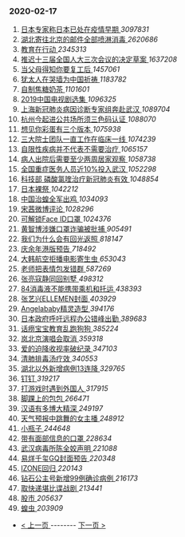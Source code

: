 ### 2020-02-17 
1. [ 日本专家称日本已处在疫情早期 ](https://s.weibo.com/weibo?q=%E6%97%A5%E6%9C%AC%E4%B8%93%E5%AE%B6%E7%A7%B0%E6%97%A5%E6%9C%AC%E5%B7%B2%E5%A4%84%E5%9C%A8%E7%96%AB%E6%83%85%E6%97%A9%E6%9C%9F&Refer=top) *3097831*
1. [ 湖北寄往北京的邮件全部喷淋消毒 ](https://s.weibo.com/weibo?q=%23%E6%B9%96%E5%8C%97%E5%AF%84%E5%BE%80%E5%8C%97%E4%BA%AC%E7%9A%84%E9%82%AE%E4%BB%B6%E5%85%A8%E9%83%A8%E5%96%B7%E6%B7%8B%E6%B6%88%E6%AF%92%23&Refer=top) *2620686*
1. [ 教育在行动 ](https://s.weibo.com/weibo?q=%E6%95%99%E8%82%B2%E5%9C%A8%E8%A1%8C%E5%8A%A8&Refer=top) *2345313*
1. [ 推迟十三届全国人大三次会议的决定草案 ](https://s.weibo.com/weibo?q=%E6%8E%A8%E8%BF%9F%E5%8D%81%E4%B8%89%E5%B1%8A%E5%85%A8%E5%9B%BD%E4%BA%BA%E5%A4%A7%E4%B8%89%E6%AC%A1%E4%BC%9A%E8%AE%AE%E7%9A%84%E5%86%B3%E5%AE%9A%E8%8D%89%E6%A1%88&Refer=top) *1637208*
1. [ 当父母得知你要复工后 ](https://s.weibo.com/weibo?q=%23%E5%BD%93%E7%88%B6%E6%AF%8D%E5%BE%97%E7%9F%A5%E4%BD%A0%E8%A6%81%E5%A4%8D%E5%B7%A5%E5%90%8E%23&Refer=top) *1457061*
1. [ 犹太人在哭墙为中国祈祷 ](https://s.weibo.com/weibo?q=%23%E7%8A%B9%E5%A4%AA%E4%BA%BA%E5%9C%A8%E5%93%AD%E5%A2%99%E4%B8%BA%E4%B8%AD%E5%9B%BD%E7%A5%88%E7%A5%B7%23&Refer=top) *1183782*
1. [ 自制焦糖奶茶 ](https://s.weibo.com/weibo?q=%E8%87%AA%E5%88%B6%E7%84%A6%E7%B3%96%E5%A5%B6%E8%8C%B6&Refer=top) *1101601*
1. [ 2019中国电视剧选集 ](https://s.weibo.com/weibo?q=%232019%E4%B8%AD%E5%9B%BD%E7%94%B5%E8%A7%86%E5%89%A7%E9%80%89%E9%9B%86%23&Refer=top) *1096325*
1. [ 上海新冠肺炎病因诊断专家组奔赴武汉 ](https://s.weibo.com/weibo?q=%23%E4%B8%8A%E6%B5%B7%E6%96%B0%E5%86%A0%E8%82%BA%E7%82%8E%E7%97%85%E5%9B%A0%E8%AF%8A%E6%96%AD%E4%B8%93%E5%AE%B6%E7%BB%84%E5%A5%94%E8%B5%B4%E6%AD%A6%E6%B1%89%23&Refer=top) *1089704*
1. [ 杭州今起进公共场所须三色码认证 ](https://s.weibo.com/weibo?q=%23%E6%9D%AD%E5%B7%9E%E4%BB%8A%E8%B5%B7%E8%BF%9B%E5%85%AC%E5%85%B1%E5%9C%BA%E6%89%80%E9%A1%BB%E4%B8%89%E8%89%B2%E7%A0%81%E8%AE%A4%E8%AF%81%23&Refer=top) *1088070*
1. [ 想见你彩蛋有三个版本 ](https://s.weibo.com/weibo?q=%23%E6%83%B3%E8%A7%81%E4%BD%A0%E5%BD%A9%E8%9B%8B%E6%9C%89%E4%B8%89%E4%B8%AA%E7%89%88%E6%9C%AC%23&Refer=top) *1075938*
1. [ 三大院士团队一直工作在临床一线 ](https://s.weibo.com/weibo?q=%E4%B8%89%E5%A4%A7%E9%99%A2%E5%A3%AB%E5%9B%A2%E9%98%9F%E4%B8%80%E7%9B%B4%E5%B7%A5%E4%BD%9C%E5%9C%A8%E4%B8%B4%E5%BA%8A%E4%B8%80%E7%BA%BF&Refer=top) *1074239*
1. [ 自限性疾病并不代表不需要治疗 ](https://s.weibo.com/weibo?q=%23%E8%87%AA%E9%99%90%E6%80%A7%E7%96%BE%E7%97%85%E5%B9%B6%E4%B8%8D%E4%BB%A3%E8%A1%A8%E4%B8%8D%E9%9C%80%E8%A6%81%E6%B2%BB%E7%96%97%23&Refer=top) *1065157*
1. [ 病人出院后需要至少两周居家观察 ](https://s.weibo.com/weibo?q=%E7%97%85%E4%BA%BA%E5%87%BA%E9%99%A2%E5%90%8E%E9%9C%80%E8%A6%81%E8%87%B3%E5%B0%91%E4%B8%A4%E5%91%A8%E5%B1%85%E5%AE%B6%E8%A7%82%E5%AF%9F&Refer=top) *1058738*
1. [ 全国重症医务人员近10%投入武汉 ](https://s.weibo.com/weibo?q=%23%E5%85%A8%E5%9B%BD%E9%87%8D%E7%97%87%E5%8C%BB%E5%8A%A1%E4%BA%BA%E5%91%98%E8%BF%9110%25%E6%8A%95%E5%85%A5%E6%AD%A6%E6%B1%89%23&Refer=top) *1052298*
1. [ 科技部 磷酸氯喹治疗新冠肺炎有效 ](https://s.weibo.com/weibo?q=%E7%A7%91%E6%8A%80%E9%83%A8%20%E7%A3%B7%E9%85%B8%E6%B0%AF%E5%96%B9%E6%B2%BB%E7%96%97%E6%96%B0%E5%86%A0%E8%82%BA%E7%82%8E%E6%9C%89%E6%95%88&Refer=top) *1048854*
1. [ 日本裸祭 ](https://s.weibo.com/weibo?q=%E6%97%A5%E6%9C%AC%E8%A3%B8%E7%A5%AD&Refer=top) *1042212*
1. [ 中国治蝗全军出鸡 ](https://s.weibo.com/weibo?q=%23%E4%B8%AD%E5%9B%BD%E6%B2%BB%E8%9D%97%E5%85%A8%E5%86%9B%E5%87%BA%E9%B8%A1%23&Refer=top) *1034093*
1. [ 宋茜微博评论 ](https://s.weibo.com/weibo?q=%23%E5%AE%8B%E8%8C%9C%E5%BE%AE%E5%8D%9A%E8%AF%84%E8%AE%BA%23&Refer=top) *1028296*
1. [ 可解锁Face ID口罩 ](https://s.weibo.com/weibo?q=%E5%8F%AF%E8%A7%A3%E9%94%81Face%20ID%E5%8F%A3%E7%BD%A9&Refer=top) *1024376*
1. [ 黄智博涉嫌口罩诈骗被批捕 ](https://s.weibo.com/weibo?q=%E9%BB%84%E6%99%BA%E5%8D%9A%E6%B6%89%E5%AB%8C%E5%8F%A3%E7%BD%A9%E8%AF%88%E9%AA%97%E8%A2%AB%E6%89%B9%E6%8D%95&Refer=top) *905491*
1. [ 我们为什么会有回光返照 ](https://s.weibo.com/weibo?q=%23%E6%88%91%E4%BB%AC%E4%B8%BA%E4%BB%80%E4%B9%88%E4%BC%9A%E6%9C%89%E5%9B%9E%E5%85%89%E8%BF%94%E7%85%A7%23&Refer=top) *818147*
1. [ 庆余年港版预告 ](https://s.weibo.com/weibo?q=%23%E5%BA%86%E4%BD%99%E5%B9%B4%E6%B8%AF%E7%89%88%E9%A2%84%E5%91%8A%23&Refer=top) *718492*
1. [ 大韩航空拒播电影寄生虫 ](https://s.weibo.com/weibo?q=%E5%A4%A7%E9%9F%A9%E8%88%AA%E7%A9%BA%E6%8B%92%E6%92%AD%E7%94%B5%E5%BD%B1%E5%AF%84%E7%94%9F%E8%99%AB&Refer=top) *653043*
1. [ 老师把表情包发错群 ](https://s.weibo.com/weibo?q=%23%E8%80%81%E5%B8%88%E6%8A%8A%E8%A1%A8%E6%83%85%E5%8C%85%E5%8F%91%E9%94%99%E7%BE%A4%23&Refer=top) *587269*
1. [ 张亮寇静同回别墅 ](https://s.weibo.com/weibo?q=%23%E5%BC%A0%E4%BA%AE%E5%AF%87%E9%9D%99%E5%90%8C%E5%9B%9E%E5%88%AB%E5%A2%85%23&Refer=top) *498312*
1. [ 84消毒液不能携带乘机和托运 ](https://s.weibo.com/weibo?q=84%E6%B6%88%E6%AF%92%E6%B6%B2%E4%B8%8D%E8%83%BD%E6%90%BA%E5%B8%A6%E4%B9%98%E6%9C%BA%E5%92%8C%E6%89%98%E8%BF%90&Refer=top) *438393*
1. [ 张艺兴ELLEMEN封面 ](https://s.weibo.com/weibo?q=%23%E5%BC%A0%E8%89%BA%E5%85%B4ELLEMEN%E5%B0%81%E9%9D%A2%23&Refer=top) *403929*
1. [ Angelababy精灵造型 ](https://s.weibo.com/weibo?q=%23Angelababy%E7%B2%BE%E7%81%B5%E9%80%A0%E5%9E%8B%23&Refer=top) *394176*
1. [ 日本政府呼吁远程办公错峰出勤 ](https://s.weibo.com/weibo?q=%23%E6%97%A5%E6%9C%AC%E6%94%BF%E5%BA%9C%E5%91%BC%E5%90%81%E8%BF%9C%E7%A8%8B%E5%8A%9E%E5%85%AC%E9%94%99%E5%B3%B0%E5%87%BA%E5%8B%A4%23&Refer=top) *389683*
1. [ 话痨宝宝教育乱跑狗狗 ](https://s.weibo.com/weibo?q=%23%E8%AF%9D%E7%97%A8%E5%AE%9D%E5%AE%9D%E6%95%99%E8%82%B2%E4%B9%B1%E8%B7%91%E7%8B%97%E7%8B%97%23&Refer=top) *385224*
1. [ 岚北京演唱会取消 ](https://s.weibo.com/weibo?q=%23%E5%B2%9A%E5%8C%97%E4%BA%AC%E6%BC%94%E5%94%B1%E4%BC%9A%E5%8F%96%E6%B6%88%23&Refer=top) *359318*
1. [ 爱的迫降收视率破纪录 ](https://s.weibo.com/weibo?q=%23%E7%88%B1%E7%9A%84%E8%BF%AB%E9%99%8D%E6%94%B6%E8%A7%86%E7%8E%87%E7%A0%B4%E7%BA%AA%E5%BD%95%23&Refer=top) *347103*
1. [ 清肺排毒汤疗效 ](https://s.weibo.com/weibo?q=%E6%B8%85%E8%82%BA%E6%8E%92%E6%AF%92%E6%B1%A4%E7%96%97%E6%95%88&Refer=top) *340553*
1. [ 湖北以外新增病例13连降 ](https://s.weibo.com/weibo?q=%23%E6%B9%96%E5%8C%97%E4%BB%A5%E5%A4%96%E6%96%B0%E5%A2%9E%E7%97%85%E4%BE%8B13%E8%BF%9E%E9%99%8D%23&Refer=top) *329765*
1. [ 钉钉 ](https://s.weibo.com/weibo?q=%E9%92%89%E9%92%89&Refer=top) *319217*
1. [ 打游戏时遇到外国人 ](https://s.weibo.com/weibo?q=%E6%89%93%E6%B8%B8%E6%88%8F%E6%97%B6%E9%81%87%E5%88%B0%E5%A4%96%E5%9B%BD%E4%BA%BA&Refer=top) *317915*
1. [ 脚踝上的包包 ](https://s.weibo.com/weibo?q=%23%E8%84%9A%E8%B8%9D%E4%B8%8A%E7%9A%84%E5%8C%85%E5%8C%85%23&Refer=top) *266471*
1. [ 汉语有多博大精深 ](https://s.weibo.com/weibo?q=%23%E6%B1%89%E8%AF%AD%E6%9C%89%E5%A4%9A%E5%8D%9A%E5%A4%A7%E7%B2%BE%E6%B7%B1%23&Refer=top) *249197*
1. [ 天气预报中跳舞的女主播 ](https://s.weibo.com/weibo?q=%23%E5%A4%A9%E6%B0%94%E9%A2%84%E6%8A%A5%E4%B8%AD%E8%B7%B3%E8%88%9E%E7%9A%84%E5%A5%B3%E4%B8%BB%E6%92%AD%23&Refer=top) *248912*
1. [ 小瓶子 ](https://s.weibo.com/weibo?q=%E5%B0%8F%E7%93%B6%E5%AD%90&Refer=top) *244648*
1. [ 带有面部信息的口罩 ](https://s.weibo.com/weibo?q=%23%E5%B8%A6%E6%9C%89%E9%9D%A2%E9%83%A8%E4%BF%A1%E6%81%AF%E7%9A%84%E5%8F%A3%E7%BD%A9%23&Refer=top) *228634*
1. [ 武汉病毒所陈全姣声明 ](https://s.weibo.com/weibo?q=%E6%AD%A6%E6%B1%89%E7%97%85%E6%AF%92%E6%89%80%E9%99%88%E5%85%A8%E5%A7%A3%E5%A3%B0%E6%98%8E&Refer=top) *221088*
1. [ 易烊千玺GQ封面预告 ](https://s.weibo.com/weibo?q=%E6%98%93%E7%83%8A%E5%8D%83%E7%8E%BAGQ%E5%B0%81%E9%9D%A2%E9%A2%84%E5%91%8A&Refer=top) *220348*
1. [ IZONE回归 ](https://s.weibo.com/weibo?q=IZONE%E5%9B%9E%E5%BD%92&Refer=top) *220143*
1. [ 钻石公主号新增99例确诊病例 ](https://s.weibo.com/weibo?q=%E9%92%BB%E7%9F%B3%E5%85%AC%E4%B8%BB%E5%8F%B7%E6%96%B0%E5%A2%9E99%E4%BE%8B%E7%A1%AE%E8%AF%8A%E7%97%85%E4%BE%8B&Refer=top) *216173*
1. [ 取快递堪比谍战剧 ](https://s.weibo.com/weibo?q=%23%E5%8F%96%E5%BF%AB%E9%80%92%E5%A0%AA%E6%AF%94%E8%B0%8D%E6%88%98%E5%89%A7%23&Refer=top) *213441*
1. [ 股市 ](https://s.weibo.com/weibo?q=%E8%82%A1%E5%B8%82&Refer=top) *205637*
1. [ 蝗虫 ](https://s.weibo.com/weibo?q=%E8%9D%97%E8%99%AB&Refer=top) *203909* 

- [ < 上一页 ](https://github.com/able8/weibo-hot-record/blob/master/2020-02-16.md) -------- [ 下一页 > ](https://github.com/able8/weibo-hot-record/blob/master/2020-02-18.md)